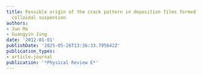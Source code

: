 ```yaml
---
title: Possible origin of the crack pattern in deposition films formed from a drying
  colloidal suspension
authors:
- Jun Ma
- Guangyin Jing
date: '2012-01-01'
publishDate: '2025-05-26T13:36:33.795642Z'
publication_types:
- article-journal
publication: '*Physical Review E*'
---
```

